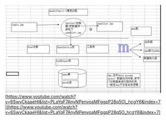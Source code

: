 ![](/mvc/import.png)[https://www.youtube.com/watch?v=6SwvCkaaeHI&list=PLaYqF7AnyNPenvoaMFggpP28q5O\_hcgY6&index=7](https://www.youtube.com/watch?v=6SwvCkaaeHI&list=PLaYqF7AnyNPenvoaMFggpP28q5O_hcgY6&index=7)

